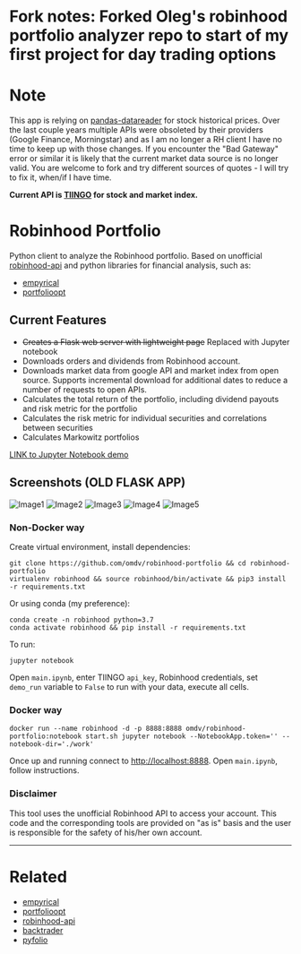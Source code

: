 # Fork notes: Forked Oleg's robinhood portfolio analyzer repo to start of my first project for day trading options

# Note
This app is relying on [pandas-datareader](https://pydata.github.io/pandas-datareader/stable/remote_data.html#) for stock historical prices. Over the last couple years multiple APIs were obsoleted by their providers (Google Finance, Morningstar) and as I am no longer a RH client I have no time to keep up with those changes. If you encounter the "Bad Gateway" error or similar it is likely that the current market data source is no longer valid. You are welcome to fork and try different sources of quotes - I will try to fix it, when/if I have time.

**Current API is [TIINGO](https://api.tiingo.com/account/token) for stock and market index.**

# Robinhood Portfolio
Python client to analyze the Robinhood portfolio.
Based on unofficial [robinhood-api](https://github.com/Jamonek/Robinhood) and python libraries for financial analysis, such as:
- [empyrical](https://github.com/quantopian/empyrical)
- [portfolioopt](https://github.com/czielinski/portfolioopt)

## Current Features 
- ~~Creates a Flask web server with lightweight page~~ Replaced with Jupyter notebook
- Downloads orders and dividends from Robinhood account.
- Downloads market data from google API and market index from open source. Supports incremental download for additional dates to reduce a number of requests to open APIs.
- Calculates the total return of the portfolio, including dividend payouts and risk metric for the portfolio
- Calculates the risk metric for individual securities and correlations between securities
- Calculates Markowitz portfolios

[LINK to Jupyter Notebook demo](https://github.com/omdv/robinhood-portfolio/blob/master/main.ipynb)

## Screenshots (OLD FLASK APP)
![Image1](https://github.com/omdv/robinhood-portfolio/blob/master/docs/image_1.png)
![Image2](https://github.com/omdv/robinhood-portfolio/blob/master/docs/image_2.png)
![Image3](https://github.com/omdv/robinhood-portfolio/blob/master/docs/image_3.png)
![Image4](https://github.com/omdv/robinhood-portfolio/blob/master/docs/image_4.png)
![Image5](https://github.com/omdv/robinhood-portfolio/blob/master/docs/image_5.png)


### Non-Docker way
Create virtual environment, install dependencies:
```
git clone https://github.com/omdv/robinhood-portfolio && cd robinhood-portfolio
virtualenv robinhood && source robinhood/bin/activate && pip3 install -r requirements.txt
```

Or using conda (my preference):
```
conda create -n robinhood python=3.7
conda activate robinhood && pip install -r requirements.txt
```

To run:
```
jupyter notebook
```

Open `main.ipynb`, enter TIINGO `api_key`, Robinhood credentials, set `demo_run` variable to `False` to run with your data, execute all cells.


### Docker way
```
docker run --name robinhood -d -p 8888:8888 omdv/robinhood-portfolio:notebook start.sh jupyter notebook --NotebookApp.token='' --notebook-dir='./work'
```

Once up and running connect to [http://localhost:8888](http://localhost:8888). Open `main.ipynb`, follow instructions.


### Disclaimer
This tool uses the unofficial Robinhood API to access your account. This code and the corresponding tools are provided on "as is" basis and the user is responsible for the safety of his/her own account.

------------------

# Related
* [empyrical](https://github.com/quantopian/empyrical)
* [portfolioopt](https://github.com/czielinski/portfolioopt)
* [robinhood-api](https://github.com/Jamonek/Robinhood)
* [backtrader](https://github.com/mementum/backtrader)
* [pyfolio](https://github.com/quantopian/pyfolio)
